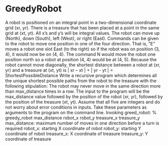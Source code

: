 # GreedyRobot
A robot is positioned on an integral point in a two-dimensional coordinate grid (xr, yr). There is
a treasure that has been placed at a point in the same grid at (xt, yt). All x’s and y’s will be
integral values. The robot can move up (North), down (South), left (West), or right (East).
Commands can be given to the robot to move one position in one of the four direction. That is,
“E” moves a robot one slot East (to the right) so if the robot was on position (3, 4), it would now
be on (4, 4). The command N would move the robot one position north so a robot at position
(4, 4) would be at (4, 5).
Because the robot cannot move diagonally, the shortest distance between a robot at (xr, yr) and
a treasure at (xt, yt) is
| xr – xt | + | yr - yt | = ShortestPossibleDistance
Write a recursive program which determines all the unique shortest possible paths from the
robot to the treasure with the following stipulation: The robot may never move in the same
direction more than max_distance times in a row.
The input to the program will be the max_distance value followed by the position of the robot
(xr, yr), followed by the position of the treasure (xt, yt). Assume that all five are integers and do
not worry about error conditions in inputs. Take these parameters as arguments to the
program on the command line.
Invoking greed_robot:
% greedy_robot max_distance robot_x robot_y treasure_x treasure_y
max_distance: maximum number of moves in one direction before a turn is required
robot_x: starting X coordinate of robot
robot_y: starting Y coordinate of robot
treasure_x: X coordinate of treasure
treasure_y: Y coordinate of treasure
